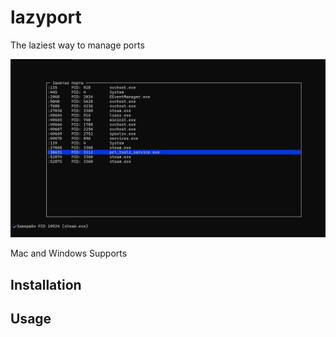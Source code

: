 # lazyport

The laziest way to manage ports

![alt text](https://github.com/hydrock/lazyport/blob/main/assets/preview.png?raw=true)

Mac and Windows Supports

## Installation

## Usage



